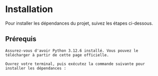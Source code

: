 # Installation

Pour installer les dépendances du projet, suivez les étapes ci-dessous.

## Prérequis

    Assurez-vous d'avoir Python 3.12.6 installé. Vous pouvez le télécharger à partir de cette page officielle.

    Ouvrez votre terminal, puis exécutez la commande suivante pour installer les dépendances :
